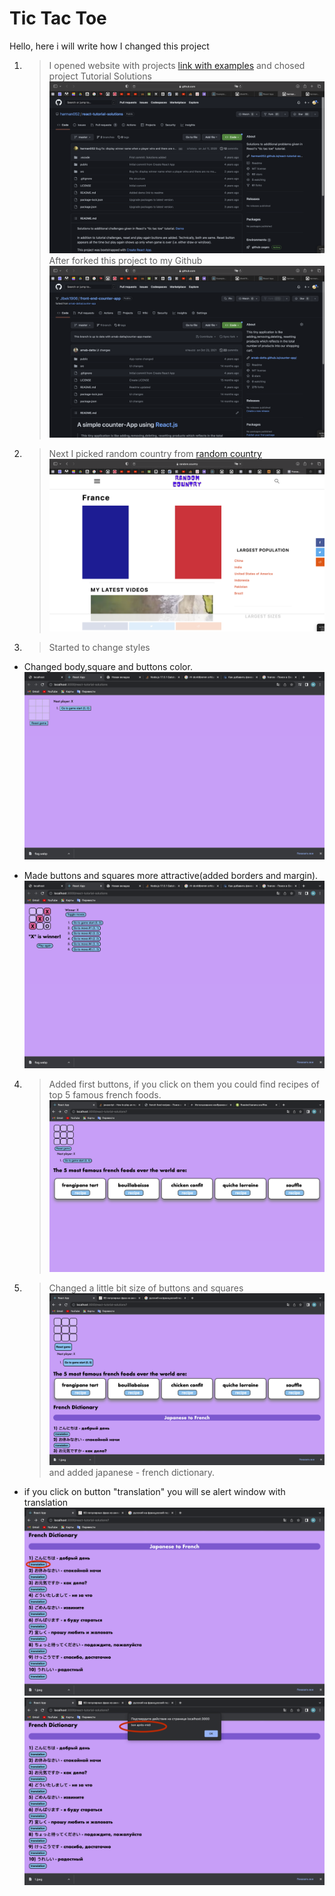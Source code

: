 # Tic Tac Toe
Hello, here i will write how I changed this project

1) >I opened website with projects [link with examples](https://reactjs.org/community/examples.html) and chosed project Tutorial Solutions
![first](img/first.png)
After forked this project to my Github
![second](img/second.png)
2) >Next I picked random country from [random country](https://random.country)
![third](img/france.png)
3) >Started to change styles 
* Changed body,square and buttons color. ![color](img/color.png)
  
* Made buttons and squares more attractive(added borders and margin). ![btn-sqr](img/btn-sqr.png)

4) >Added first buttons, if you click on them you could find recipes of top 5 famous french foods. ![food](img/recepts.png)
5) >Changed a little bit size of buttons and squares ![squares](img/change.png) and added japanese - french dictionary.
* if you click on button "translation" you will se alert window with translation
![first-step](img/1.png)
![second-step](img/2.png)